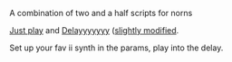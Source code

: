 A combination of two and a half scripts for norns

[Just play](https://github.com/elbrujohalcon/justplay) and [Delayyyyyyy](https://github.com/cfdrake/delayyyyyyyy/tree/master/lib) ([slightly modified](https://github.com/imminentgloom/delayyyyyyyy).

Set up your fav ii synth in the params, play into the delay.